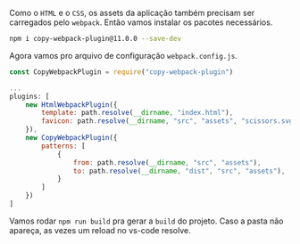 
Como o `HTML` e o `CSS`, os assets da aplicação também precisam ser carregados pelo `webpack`. Então vamos instalar os pacotes necessários.

```bash
npm i copy-webpack-plugin@11.0.0 --save-dev
```


Agora vamos pro arquivo de configuração `webpack.config.js`.

```js
const CopyWebpackPlugin = require("copy-webpack-plugin")

...
plugins: [
	new HtmlWebpackPlugin({
		template: path.resolve(__dirname, "index.html"),
		favicon: path.resolve(__dirname, "src", "assets", "scissors.svg"),
	}),
	new CopyWebpackPlugin({
		patterns: [
			{
				from: path.resolve(__dirname, "src", "assets"),
				to: path.resolve(__dirname, "dist", "src", "assets"),
			}
		]
	})
]
```

Vamos rodar `npm run build` pra gerar a `build` do projeto. Caso a pasta não apareça, as vezes um reload no vs-code resolve.
